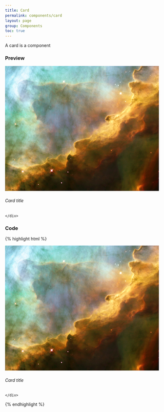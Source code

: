 ```yaml
---
title: Card
permalink: components/card
layout: page
group: Components
toc: true
---
```

A card is a component

### Preview
<div class="card card--section mr-2 mb-2">
    <img class="card-img-top" src="../assets/images/hubble_newold09.jpeg" alt="Card image cap">
    <div class="card-body">
        <div class="row">
            <div class="col-md-auto px-0 ml-3">
                <span class="oi oi-puzzle-piece align-top" data-glyph="puzzle-piece" title="icon puzzle-piece" aria-hidden="true"></span>
            </div>
            <div class="col-9">
                <h6 class="card-title">Card title</h6>
            </div>
        </div>

    </div>
</div>

### Code
{% highlight html %}
<div class="card card--section mr-2 mb-2">
    <img class="card-img-top" src="../assets/images/hubble_newold09.jpeg" alt="Card image cap">
    <div class="card-body">
        <div class="row">
            <div class="col-md-auto px-0 ml-3">
                <span class="oi oi-puzzle-piece align-top" data-glyph="puzzle-piece" title="icon puzzle-piece" aria-hidden="true"></span>
            </div>
            <div class="col-9">
                <h6 class="card-title">Card title</h6>
            </div>
        </div>

    </div>
</div>
{% endhighlight %}

